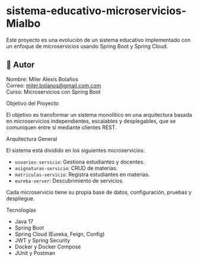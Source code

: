# sistema-educativo-microservicios-Mialbo

Este proyecto es una evolución de un sistema educativo implementado con un enfoque de microservicios usando Spring Boot y Spring Cloud.

## 👤 Autor

Nombre: Miler Alexis Bolaños  
Correo: miler.bolanos@gmail.com.com  
Curso: Microservicios con Spring Boot

Objetivo del Proyecto

El objetivo es transformar un sistema monolítico en una arquitectura basada en microservicios independientes, escalables y desplegables, que se comuniquen entre sí mediante clientes REST.

Arquitectura General

El sistema está dividido en los siguientes microservicios:

- `usuarios-servicio`: Gestiona estudiantes y docentes.
- `asignaturas-servicio`: CRUD de materias.
- `matriculas-servicio`: Registra estudiantes en materias.
- `eureka-server`: Descubrimiento de servicios.

Cada microservicio tiene su propia base de datos, configuración, pruebas y despliegue.

Tecnologías

- Java 17
- Spring Boot
- Spring Cloud (Eureka, Feign, Config)
- JWT y Spring Security
- Docker y Docker Compose
- JUnit y Postman
